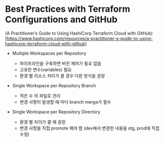 # Best Practices with Terraform Configurations and GitHub
(A Practitioner’s Guide to Using HashiCorp Terraform Cloud with GitHub)[https://www.hashicorp.com/resources/a-practitioner-s-guide-to-using-hashicorp-terraform-cloud-with-github]    

- Multiple Workspaces per Repository
  * 파이프라인을 구축하면 버전 제어가 필요 없음
  * 고유한 변수(variables) 필요
  * 환경 별 리소스 차이가 클 경우 다른 방식을 권장

- Single Workspace per Repository Branch
  * 적은 수 의 파일로 관리
  * 변경 사항이 발생할 때 마다 branch merge가 필수

- Single Workspace per Repository Directory
  * 환경 별 차이가 클 때 권장
  * 변경 사항을 직접 promote 해야 함 (dev에서 변경한 내용을 stg, prod에 직접 수정)